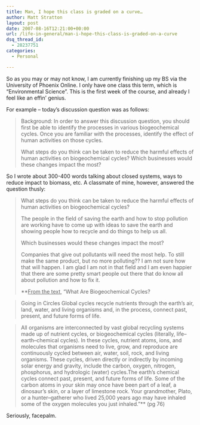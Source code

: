 ```yaml
---
title: Man, I hope this class is graded on a curve…
author: Matt Stratton
layout: post
date: 2007-08-16T12:21:00+00:00
url: /life-in-general/man-i-hope-this-class-is-graded-on-a-curve
dsq_thread_id:
  - 28237751
categories:
  - Personal

---
```

So as you may or may not know, I am currently finishing up my BS via the University of Phoenix Online. I only have one class this term, which is &#8220;Environmental Science&#8221;. This is the first week of the course, and already I feel like an effin&#8217; genius.

For example &#8211; today&#8217;s discussion question was as follows:

> Background: In order to answer this discussion question, you should first be able to identify the processes in various biogeochemical cycles. Once you are familiar with the processes, identify the effect of human activities on those cycles.
> 
> What steps do you think can be taken to reduce the harmful effects of human activities on biogeochemical cycles? Which businesses would these changes impact the most? 

So I wrote about 300-400 words talking about closed systems, ways to reduce impact to biomass, etc. A classmate of mine, however, answered the question thusly:

> What steps do you think can be taken to reduce the harmful effects of human activities on biogeochemical cycles?
> 
> The people in the field of saving the earth and how to stop pollution are working have to come up with ideas to save the earth and showing people how to recycle and do things to help us all.
> 
> Which businesses would these changes impact the most?
> 
> Companies that give out pollutants will need the most help. To still make the same product, but no more polluting?? I am not sure how that will happen. I am glad I am not in that field and I am even happier that there are some pretty smart people out there that do know all about pollution and how to fix it.
> 
> **<u>From the text,</u> &#8220;What Are Biogeochemical Cycles?
  
> Going in Circles Global cycles recycle nutrients through the earth’s air, land, water, and living organisms and, in the process, connect past, present, and future forms of life.
  
> All organisms are interconnected by vast global recycling systems made up of nutrient cycles, or biogeochemical cycles (literally, life–earth–chemical cycles). In these cycles, nutrient atoms, ions, and molecules that organisms need to live, grow, and reproduce are continuously cycled between air, water, soil, rock, and living organisms. These cycles, driven directly or indirectly by incoming solar energy and gravity, include the carbon, oxygen, nitrogen, phosphorus, and hydrologic (water) cycles.The earth’s chemical cycles connect past, present, and future forms of life. Some of the carbon atoms in your skin may once have been part of a leaf, a dinosaur’s skin, or a layer of limestone rock. Your grandmother, Plato, or a hunter–gatherer who lived 25,000 years ago may have inhaled some of the oxygen molecules you just inhaled.&#8221;** (pg 76) 

Seriously, facepalm.